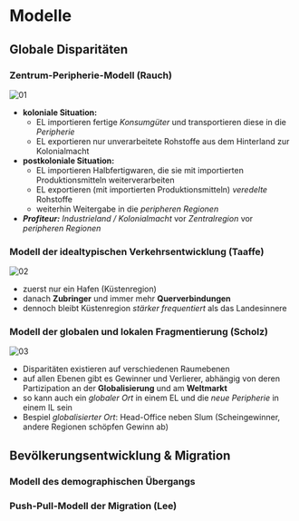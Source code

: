 # Modelle

## Globale Disparitäten

### Zentrum-Peripherie-Modell (Rauch)
![01](https://i.imgur.com/jrIviOw.jpg)

- **koloniale Situation:**
	- EL importieren fertige *Konsumgüter* und transportieren diese in die *Peripherie*
	- EL exportieren nur unverarbeitete Rohstoffe aus dem Hinterland zur Kolonialmacht
- **postkoloniale Situation:**
	- EL importieren Halbfertigwaren, die sie mit importierten Produktionsmitteln weiterverarbeiten
	- EL exportieren (mit importierten Produktionsmitteln) *veredelte* Rohstoffe
	- weiterhin Weitergabe in die *peripheren Regionen*
- ***Profiteur:*** *Industrieland / Kolonialmacht* vor *Zentralregion* vor *peripheren Regionen*

### Modell der idealtypischen Verkehrsentwicklung (Taaffe)
![02](https://i.imgur.com/iGJYJ5b.png)

- zuerst nur ein Hafen (Küstenregion)
- danach **Zubringer** und immer mehr **Querverbindungen**
- dennoch bleibt Küstenregion *stärker frequentiert* als das Landesinnere

### Modell der globalen und lokalen Fragmentierung (Scholz)
![03](https://i.imgur.com/WnqyWjT.png)

- Disparitäten existieren auf verschiedenen Raumebenen
- auf allen Ebenen gibt es Gewinner und Verlierer, abhängig von deren Partizipation an der **Globalisierung** und am **Weltmarkt**
- so kann auch ein *globaler Ort* in einem EL und die *neue Peripherie* in einem IL sein
- Bespiel *globalisierter Ort*: Head-Office neben Slum (Scheingewinner, andere Regionen schöpfen Gewinn ab)

## Bevölkerungsentwicklung & Migration

### Modell des demographischen Übergangs

### Push-Pull-Modell der Migration (Lee)
<!--stackedit_data:
eyJoaXN0b3J5IjpbOTM1OTE0NjA0LDE4MzI5ODczNjgsMTE0Nj
I2ODIwNSwtMTIzMzQxOTg0LDE2NTU5MDkwNDcsMzQ1NzE3NTY2
XX0=
-->